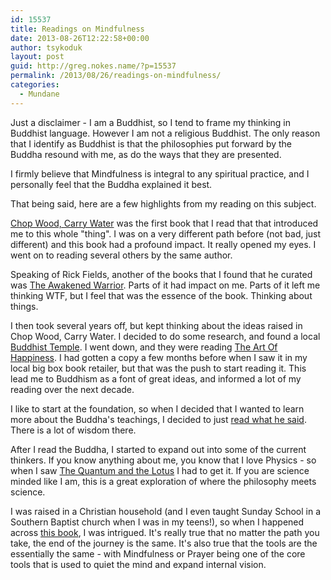 ```yaml
---
id: 15537
title: Readings on Mindfulness
date: 2013-08-26T12:22:58+00:00
author: tsykoduk
layout: post
guid: http://greg.nokes.name/?p=15537
permalink: /2013/08/26/readings-on-mindfulness/
categories:
  - Mundane
---
```

Just a disclaimer - I am a Buddhist, so I tend to frame my thinking in Buddhist language. However I am not a religious Buddhist. The only reason that I identify as Buddhist is that the philosophies put forward by the Buddha resound with me, as do the ways that they are presented.

I firmly believe that Mindfulness is integral to any spiritual practice, and I personally feel that the Buddha explained it best.

That being said, here are a few highlights from my reading on this subject.

<a href="http://www.amazon.com/Chop-Wood-Carry-Water-Fulfillment/dp/0874772095/ref=sr_1_1?ie=UTF8&amp;qid=1377531250&amp;sr=8-1&amp;keywords=carry+water+chop+wood">Chop Wood, Carry Water</a> was the first book that I read that that introduced me to this whole "thing". I was on a very different path before (not bad, just different) and this book had a profound impact. It really opened my eyes. I went on to reading several others by the same author.

Speaking of Rick Fields, another of the books that I found that he curated was <a href="http://www.amazon.com/The-Awakened-Warrior-Compassion-Consciousness/dp/0874777755">The Awakened Warrior</a>. Parts of it had impact on me. Parts of it left me thinking WTF, but I feel that was the essence of the book. Thinking about things.

I then took several years off, but kept thinking about the ideas raised in Chop Wood, Carry Water. I decided to do some research, and found a local<a href="http://www.spokanebuddhisttemple.org"> Buddhist Temple</a>. I went down, and they were reading <a href="http://www.amazon.com/The-Happiness-10th-Anniversary-Edition/dp/1594488894">The Art Of Happiness</a>. I had gotten a copy a few months before when I saw it in my local big box book retailer, but that was the push to start reading it. This lead me to Buddhism as a font of great ideas, and informed a lot of my reading over the next decade.

I like to start at the foundation, so when I decided that I wanted to learn more about the Buddha's teachings, I decided to just <a href="http://www.amazon.com/Buddhas-Words-Anthology-Discourses-Teachings/dp/0861714911">read what he said</a>. There is a lot of wisdom there.

After I read the Buddha, I started to expand out into some of the current thinkers. If you know anything about me, you know that I love Physics - so when I saw <a href="http://www.amazon.com/The-Quantum-Lotus-Frontiers-Buddhism/dp/1400080797">The Quantum and the Lotus</a> I had to get it. If you are science minded like I am, this is a great exploration of where the philosophy meets science.

I was raised in a Christian household (and I even taught Sunday School in a Southern Baptist church when I was in my teens!), so when I happened across <a href="http://www.amazon.com/Going-Home-Jesus-Buddha-Brothers/dp/1573228303/ref=sr_1_2?ie=UTF8&amp;qid=1377531210&amp;sr=8-2&amp;keywords=jesus+and+the+buddha">this book</a>, I was intrigued. It's really true that no matter the path you take, the end of the journey is the same. It's also true that the tools are the essentially the same - with Mindfulness or Prayer being one of the core tools that is used to quiet the mind and expand internal vision.